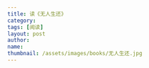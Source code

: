 ```yaml
---
title: 读《无人生还》 
category:  
tags: [阅读]  
layout: post  
author:  
name: 
thumbnail: /assets/images/books/无人生还.jpg
---
```

